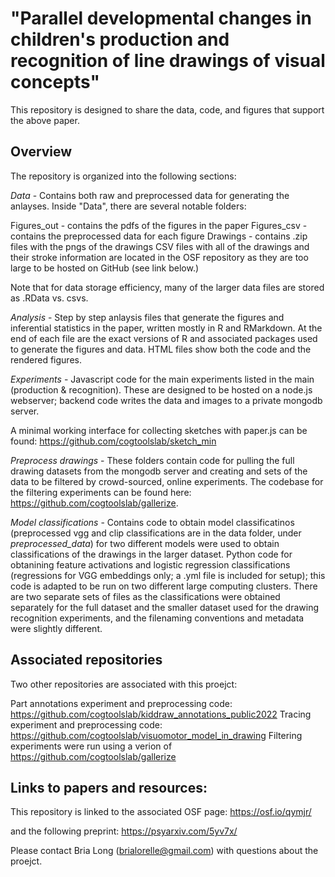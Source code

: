 # "Parallel developmental changes in children's production and recognition of line drawings of visual concepts" 

This repository is designed to share the data, code, and figures that support the above paper. 

## Overview
The repository is organized into the following sections:

*Data* - Contains both raw and preprocessed data for generating the anlayses.
Inside "Data", there are several notable folders:


Figures_out - contains the pdfs of the figures in the paper
Figures_csv - contains the preprocessed data for each figure
Drawings - contains .zip files with the pngs of the drawings
CSV files with all of the drawings and their stroke information are located in the OSF repository as they are too large to be hosted on GitHub (see link below.)

Note that for data storage efficiency, many of the larger data files are stored as .RData vs. csvs.

*Analysis* - Step by step anlaysis files that generate the figures and inferential statistics in the paper, written mostly in R and RMarkdown. At the end of each file are the exact versions of R and associated packages used to generate the figures and data.
HTML files show both the code and the rendered figures.

*Experiments*  - Javascript code for the main experiments listed in the main (production & recognition). These are designed to be hosted on a node.js webserver; backend code writes the data and images to a private mongodb server. 

A minimal working interface for collecting sketches with paper.js can be found:
https://github.com/cogtoolslab/sketch_min

*Preprocess drawings* - These folders contain code for pulling the full drawing datasets from the mongodb server and creating and sets of the data to be filtered by crowd-sourced, online experiments. The codebase for the filtering experiments can be found here: https://github.com/cogtoolslab/gallerize.

*Model classifications* - Contains code to obtain model classificatinos (preprocessed vgg and clip classifications are in the data folder, under *preprocessed_data*) for two different models were used to obtain classifications of the drawings in the larger dataset. Python code for obtanining feature activations and logistic regression classifications (regressions for VGG embeddings only; a .yml file is included for setup); this code is adapted to be run on two different large computing clusters. There are two separate sets of files as the classifications were obtained separately for the full dataset and the smaller dataset used for the drawing recognition experiments, and the filenaming conventions and metadata were slightly different. 


## Associated repositories
Two other repositories are associated with this proejct:

Part annotations experiment and preprocessing code: https://github.com/cogtoolslab/kiddraw_annotations_public2022
Tracing experiment and preprocessing code: https://github.com/cogtoolslab/visuomotor_model_in_drawing
Filtering experiments were run using a verion of https://github.com/cogtoolslab/gallerize

## Links to papers and resources:
This repository is linked to the associated OSF page:
https://osf.io/qymjr/

and the following preprint:
https://psyarxiv.com/5yv7x/

Please contact Bria Long (brialorelle@gmail.com) with questions about the proejct.

